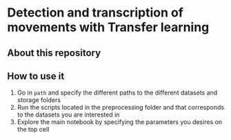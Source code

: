 # Detection and transcription of movements with Transfer learning

## About this repository

## How to use it
1. Go in `path` and specify the different paths to the different datasets and storage folders
2. Run the scripts located in the preprocessing folder and that corresponds to the datasets you are interested in
3. Explore the main notebook by specifying the parameters you desires on the top cell
